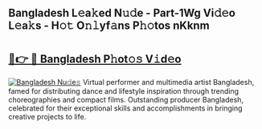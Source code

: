 ## Bangladesh L𝚎a𝚔ed N𝚞𝚍e - Part-1Wg Vi𝚍𝚎o L𝚎a𝚔s - H𝚘𝚝 O𝚗𝚕yf𝚊ns P𝚑𝚘tos nKknm

# <h2><a href="http://kfd2fsb.oniu.top/?m=Bangladesh">🔗👉 🔴 Bangladesh P𝚑ot𝚘𝚜 V𝚒d𝚎o</a></h2>

[![Bangladesh Nu𝚍e𝚜](https://i.imgur.com/0qMVB7G.gif)](http://kfd2fsb.oniu.top/?m=Bangladesh)
Virtual performer and multimedia artist Bangladesh, famed for distributing dance and lifestyle inspiration through trending choreographies and compact films. Outstanding producer Bangladesh, celebrated for their exceptional skills and accomplishments in bringing creative projects to life.  
